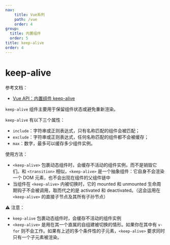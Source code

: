 ```yaml
---
nav:
    title: Vue系列
    path: /vue
    order: 4
group:
  title: 内置组件
  order: 5
title: keep-alive
order: 4
---
```


# keep-alive

参考文档：

- [Vue API：内置组件 keep-alive](https://v3.cn.vuejs.org/api/built-in-components.html#keep-alive)

`keep-alive` 组件主要用于保留组件状态或避免重新渲染。

`keep-alive` 有以下三个属性：

- `include`：字符串或正则表达式，只有名称匹配的组件会被匹配；
- `exclude`：字符串或正则表达式，任何名称匹配的组件都不会被缓存；
- `max`：数字，最多可以缓存多少组件实例。

使用方法：

- `<keep-alive>` 包裹动态组件时，会缓存不活动的组件实例，而不是销毁它们。和 `<transition>` 相似，`<keep-alive>` 是一个抽象组件：它自身不会渲染一个 DOM 元素，也不会出现在组件的父组件链中
- 当组件在 `<keep-alive>` 内被切换时，它的 mounted 和 unmounted 生命周期钩子不会被调用，取而代之的是 activated 和 deactivated。（这会运用在 `<keep-alive>` 的直接子节点及其所有子孙节点）

⚠️ 注意：

- `keep-alive` 包裹动态组件时，会缓存不活动的组件实例
- `<keep-alive>` 是用在其一个直属的自组建被切换的情形。如果你在其中有 `v-for` 则不会工作。如果有上述的多个条件性的子元素，`<keep-alive>` 要求同时只有一个子元素被渲染。
